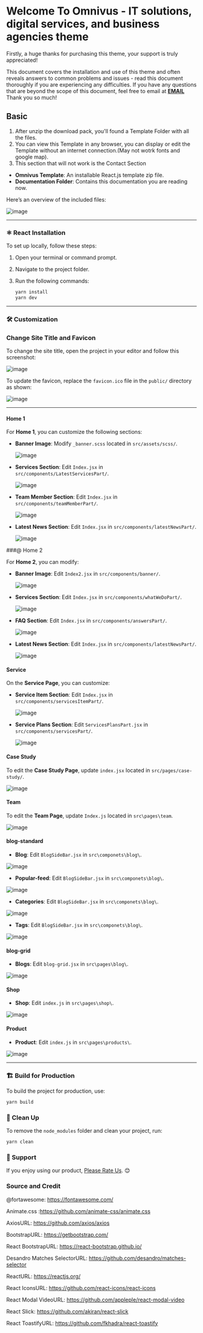 #  Welcome To Omnivus - IT solutions, digital services, and business agencies theme 

Firstly, a huge thanks for purchasing this theme, your support is truly appreciated!

This document covers the installation and use of this theme and often reveals answers to common problems and issues - read this document thoroughly if you are experiencing any difficulties. If you have any questions that are beyond the scope of this document, feel free to email at [__EMAIL__](mailto:__EMAIL__) Thank you so much!


## Basic

1.  After unzip the download pack, you'll found a Template Folder with all the files.
2.  You can view this Template in any browser, you can display or edit the Template without an internet connection.(May not wotrk fonts and google map).
3.  This section that will not work is the Contact Section

- **Omnivus Template**: An installable React.js template zip file.
- **Documentation Folder**: Contains this documentation you are reading now.

Here’s an overview of the included files:

![image](./fils.png)  

---

### ⚛️ React Installation  

To set up locally, follow these steps:  

1. Open your terminal or command prompt.  
2. Navigate to the project folder.  
3. Run the following commands:  

   ```bash
   yarn install
   yarn dev
   ```

---

### 🛠️ Customization  

### Change Site Title and Favicon  

To change the site title, open the project in your editor and follow this screenshot:  

![image](./title.png)  

To update the favicon, replace the `favicon.ico` file in the `public/` directory as shown:  

![image](./icon.png)  

---

#### Home 1   

For **Home 1**, you can customize the following sections:  

- **Banner Image**: Modify `_banner.scss` located in `src/assets/scss/`.  

  ![image](./banner-imgs.png)  

- **Services Section**: Edit `Index.jsx` in `src/components/LatestServicesPart/`.  

  ![image](./service.png)  

- **Team Member Section**: Edit `Index.jsx` in `src/components/teamMemberPart/`.  

  ![image](./team-member.png)  

- **Latest News Section**: Edit `Index.jsx` in `src/components/latestNewsPart/`.  

  ![image](./news-blog.png)  



###@ Home 2   

For **Home 2**, you can modify:  

- **Banner Image**: Edit `Index2.jsx` in `src/components/banner/`.  

  ![image](./banner-img-2.png)  

- **Services Section**: Edit `Index.jsx` in `src/components/whatWeDoPart/`.  

  ![image](./service-2.png)  

- **FAQ Section**: Edit `Index.jsx` in `src/components/answersPart/`.  

  ![image](./faq-home-2.png)  

- **Latest News Section**: Edit `Index.jsx` in `src/components/latestNewsPart/`.  

  ![image](./news-blog.png)  



#### Service   

On the **Service Page**, you can customize:  

- **Service Item Section**: Edit `Index.jsx` in `src/components/servicesItemPart/`.  

  ![image](./service-item.png)  

- **Service Plans Section**: Edit `ServicesPlansPart.jsx` in `src/components/servicesPart/`.  

  ![image](./service-plan.png)  



#### Case Study   

To edit the **Case Study Page**, update `index.jsx` located in `src/pages/case-study/`.  

![image](./case-stydy.png)  


####  Team

To edit the **Team Page**, update `Index.js` located in `src\pages\team`.

![image](./team-page.png)


####  blog-standard

- **Blog**: Edit `BlogSideBar.jsx` in `src\componets\blog\`.
  
![image](./blog.png)

- **Popular-feed**: Edit `BlogSideBar.jsx` in `src\componets\blog\`.
  
![image](./popular-feed.png)

- **Categories**: Edit `BlogSideBar.jsx` in `src\componets\blog\`.
  
![image](./categories.png)

- **Tags**: Edit `BlogSideBar.jsx` in `src\componets\blog\`.
  
![image](./tags.png)





####  blog-grid

- **Blogs**: Edit `blog-grid.jsx` in `src\pages\blog\`.
  
![image](./blogs.png)





####  Shop

- **Shop**: Edit `index.js` in `src\pages\shop\`.
  
![image](./products.png)





####  Product

- **Product**: Edit `index.js` in `src\pages\products\`.
  
![image](./product.png)



---


### 🏗️ Build for Production  

To build the project for production, use:  

```bash
yarn build
```



### 🧹 Clean Up  

To remove the `node_modules` folder and clean your project, run:  

```bash
yarn clean
```



### 📧 Support  

If you enjoy using our product, [Please Rate Us](https://themeforest.net/user/ducor). 😊  

### Source and Credit

@fortawesome: https://fontawesome.com/

Animate.css :https://github.com/animate-css/animate.css

AxiosURL: https://github.com/axios/axios

BootstrapURL: https://getbootstrap.com/

React BootstrapURL: https://react-bootstrap.github.io/

Desandro Matches SelectorURL: https://github.com/desandro/matches-selector

ReactURL: https://reactjs.org/

React IconsURL: https://github.com/react-icons/react-icons

React Modal VideoURL: https://github.com/appleple/react-modal-video

React Slick: https://github.com/akiran/react-slick

React ToastifyURL: https://github.com/fkhadra/react-toastify

